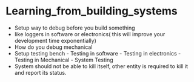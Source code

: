 # Learning_from_building_systems

-  Setup way to debug before you build something
  -  like loggers in software or electronics( this will improve your development time exponentially)
  -  How do you debug mechanical
  -  Setup testing bench
    -  Testing in software
    -  Testing in electronics
    -  Testing in Mechanical
    -  System Testing
-  System should not be able to kill itself, other entity is required to kill it and report its status.
